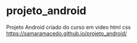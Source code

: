 # projeto_android
Projeto Android criado do curso em video html css
https://samaramacedo.github.io/projeto_android/
